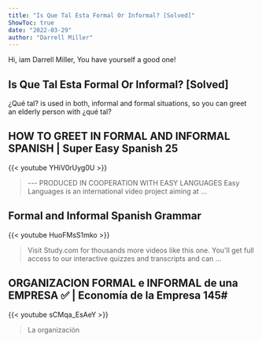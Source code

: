 ```yaml
---
title: "Is Que Tal Esta Formal Or Informal? [Solved]"
ShowToc: true 
date: "2022-03-29"
author: "Darrell Miller" 
---
```


Hi, iam Darrell Miller, You have yourself a good one!
## Is Que Tal Esta Formal Or Informal? [Solved]
¿Qué tal? is used in both, informal and formal situations, so you can greet an elderly person with ¿qué tal?

## HOW TO GREET IN FORMAL AND INFORMAL SPANISH | Super Easy Spanish 25
{{< youtube YHiV0rUyg0U >}}
>--- PRODUCED IN COOPERATION WITH EASY LANGUAGES Easy Languages is an international video project aiming at ...

## Formal and Informal Spanish Grammar
{{< youtube HuoFMsS1mko >}}
>Visit Study.com for thousands more videos like this one. You'll get full access to our interactive quizzes and transcripts and can ...

## ORGANIZACION FORMAL e INFORMAL de una EMPRESA ✅ | Economía de la Empresa 145#
{{< youtube sCMqa_EsAeY >}}
>La organización 

